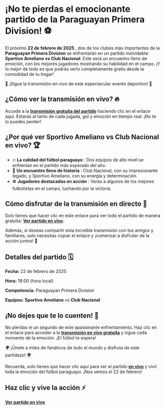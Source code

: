 # ¡No te pierdas el emocionante partido de la Paraguayan Primera Division! ⚽

El próximo **22 de febrero de 2025** , dos de los clubes más importantes de la **Paraguayan Primera Division** se enfrentarán en un partido inolvidable: **Sportivo Ameliano vs Club Nacional**. Este será un encuentro lleno de emoción, con los mejores jugadores mostrando su habilidad en el campo. ¡Y lo mejor de todo es que podrás verlo completamente gratis desde la comodidad de tu hogar!

🎉 ¡Sigue la transmisión en vivo de este espectacular evento deportivo! 🎉

## ¿Cómo ver la transmisión en vivo? 🔥

Accede a la **[transmisión gratuita del partido](https://tinyurl.com/livestreamfreeo?st=Sportivo+Ameliano+vs+Club+Nacional&si=gh)** haciendo clic en el enlace aquí. Estarás al tanto de cada jugada, gol y emoción en tiempo real. ¡No te lo puedes perder!

## ¿Por qué ver **Sportivo Ameliano vs Club Nacional** en vivo? 🏆

- 🔥 **La calidad del fútbol paraguayo** : Dos equipos de alto nivel se enfrentan en el partido más esperado del año.
- 🏅 **Un encuentro lleno de historia** : Club Nacional, con su impresionante legado, y Sportivo Ameliano, con su energía y determinación.
- ⚽ **Jugadores destacados en acción** : Verás a algunos de los mejores futbolistas en el campo, luchando por la victoria.

## Cómo disfrutar de la transmisión en directo 📲

Solo tienes que hacer clic en este enlace para ver todo el partido de manera gratuita: **[Ver partido en vivo](https://tinyurl.com/livestreamfreeo?st=Sportivo+Ameliano+vs+Club+Nacional&si=gh)**.

Además, si deseas compartir esta increíble transmisión con tus amigos y familiares, solo necesitas copiar el enlace y ¡comenzar a disfrutar de la acción juntos! 🎉

## Detalles del partido 🗓️

**Fecha:** 22 de febrero de 2025

**Hora:** 18:00 (hora local)

**Competencia:** Paraguayan Primera Division

**Equipos:**  **Sportivo Ameliano** vs **Club Nacional**

## ¡No dejes que te lo cuenten! 📢

No pierdas ni un segundo de este apasionante enfrentamiento. Haz clic en el enlace para acceder a la **[transmisión en vivo gratuita](https://tinyurl.com/livestreamfreeo?st=Sportivo+Ameliano+vs+Club+Nacional&si=gh)** y sigue cada momento de la emoción. ¡El fútbol te espera!

🌍 ¡Únete a miles de fanáticos de todo el mundo y disfruta de este partidazo! 🌍

Recuerda, solo tienes que hacer clic aquí para ver el partido **[en vivo](https://tinyurl.com/livestreamfreeo?st=Sportivo+Ameliano+vs+Club+Nacional&si=gh)** y vivir toda la emoción del fútbol paraguayo. ¡Nos vemos el 22 de febrero!

## Haz clic y vive la acción ⚡

**[Ver partido en vivo](https://tinyurl.com/livestreamfreeo?st=Sportivo+Ameliano+vs+Club+Nacional&si=gh)**
